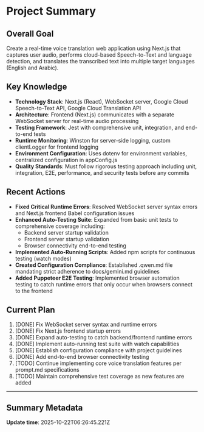 # Project Summary

## Overall Goal
Create a real-time voice translation web application using Next.js that captures user audio, performs cloud-based Speech-to-Text and language detection, and translates the transcribed text into multiple target languages (English and Arabic).

## Key Knowledge
- **Technology Stack**: Next.js (React), WebSocket server, Google Cloud Speech-to-Text API, Google Cloud Translation API
- **Architecture**: Frontend (Next.js) communicates with a separate WebSocket server for real-time audio processing
- **Testing Framework**: Jest with comprehensive unit, integration, and end-to-end tests
- **Runtime Monitoring**: Winston for server-side logging, custom clientLogger for frontend logging
- **Environment Configuration**: Uses dotenv for environment variables, centralized configuration in appConfig.js
- **Quality Standards**: Must follow rigorous testing approach including unit, integration, E2E, performance, and security tests before any commits

## Recent Actions
- **Fixed Critical Runtime Errors**: Resolved WebSocket server syntax errors and Next.js frontend Babel configuration issues
- **Enhanced Auto-Testing Suite**: Expanded from basic unit tests to comprehensive coverage including:
  - Backend server startup validation
  - Frontend server startup validation  
  - Browser connectivity end-to-end testing
- **Implemented Auto-Running Scripts**: Added npm scripts for continuous testing (watch modes)
- **Created Configuration Compliance**: Established .qwen.md file mandating strict adherence to docs/gemini.md guidelines
- **Added Puppeteer E2E Testing**: Implemented browser automation testing to catch runtime errors that only occur when browsers connect to the frontend

## Current Plan
1. [DONE] Fix WebSocket server syntax and runtime errors
2. [DONE] Fix Next.js frontend startup errors  
3. [DONE] Expand auto-testing to catch backend/frontend runtime errors
4. [DONE] Implement auto-running test suite with watch capabilities
5. [DONE] Establish configuration compliance with project guidelines
6. [DONE] Add end-to-end browser connectivity testing
7. [TODO] Continue implementing core voice translation features per prompt.md specifications
8. [TODO] Maintain comprehensive test coverage as new features are added

---

## Summary Metadata
**Update time**: 2025-10-22T06:26:45.221Z 
